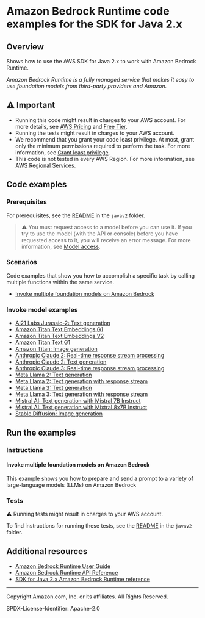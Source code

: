 # Amazon Bedrock Runtime code examples for the SDK for Java 2.x

## Overview

Shows how to use the AWS SDK for Java 2.x to work with Amazon Bedrock Runtime.

<!--custom.overview.start-->
<!--custom.overview.end-->

_Amazon Bedrock Runtime is a fully managed service that makes it easy to use foundation models from third-party providers and Amazon._

## ⚠ Important

* Running this code might result in charges to your AWS account. For more details, see [AWS Pricing](https://aws.amazon.com/pricing/) and [Free Tier](https://aws.amazon.com/free/).
* Running the tests might result in charges to your AWS account.
* We recommend that you grant your code least privilege. At most, grant only the minimum permissions required to perform the task. For more information, see [Grant least privilege](https://docs.aws.amazon.com/IAM/latest/UserGuide/best-practices.html#grant-least-privilege).
* This code is not tested in every AWS Region. For more information, see [AWS Regional Services](https://aws.amazon.com/about-aws/global-infrastructure/regional-product-services).

<!--custom.important.start-->
<!--custom.important.end-->

## Code examples

### Prerequisites

For prerequisites, see the [README](../../README.md#Prerequisites) in the `javav2` folder.


<!--custom.prerequisites.start-->

> ⚠ You must request access to a model before you can use it. If you try to use the model (with the API or console) before you have requested access to it, you will receive an error message. For more information, see [Model access](https://docs.aws.amazon.com/bedrock/latest/userguide/model-access.html).
> 
<!--custom.prerequisites.end-->
### Scenarios

Code examples that show you how to accomplish a specific task by calling multiple
functions within the same service.

- [Invoke multiple foundation models on Amazon Bedrock](src/main/java/com/example/bedrockruntime/BedrockRuntimeUsageDemo.java)

### Invoke model examples

- [AI21 Labs Jurassic-2: Text generation](src/main/java/com/example/bedrockruntime/InvokeModelAsync.java#L208)
- [Amazon Titan Text Embeddings G1](src/main/java/com/example/bedrockruntime/models/amazon/titan/TextEmbeddingsG1Quickstart.java#L11)
- [Amazon Titan Text Embeddings V2](src/main/java/com/example/bedrockruntime/models/amazon/titan/TextEmbeddingsV2Quickstart.java#L11)
- [Amazon Titan Text G1](src/main/java/com/example/bedrockruntime/models/amazon/titan/TextG1Quickstart.java#L11)
- [Amazon Titan: Image generation](src/main/java/com/example/bedrockruntime/InvokeModelAsync.java#L343)
- [Anthropic Claude 2: Real-time response stream processing](src/main/java/com/example/bedrockruntime/Claude2.java#L65)
- [Anthropic Claude 2: Text generation](src/main/java/com/example/bedrockruntime/InvokeModel.java#L112)
- [Anthropic Claude 3: Real-time response stream processing](src/main/java/com/example/bedrockruntime/Claude3.java#L49)
- [Meta Llama 2: Text generation](src/main/java/com/example/bedrockruntime/models/meta/llama2/InvokeModelQuickstart.java#L11)
- [Meta Llama 2: Text generation with response stream](src/main/java/com/example/bedrockruntime/models/meta/llama2/InvokeModelWithResponseStreamQuickstart.java#L12)
- [Meta Llama 3: Text generation](src/main/java/com/example/bedrockruntime/models/meta/llama3/InvokeModelQuickstart.java#L13)
- [Meta Llama 3: Text generation with response stream](src/main/java/com/example/bedrockruntime/models/meta/llama3/InvokeModelWithResponseStreamQuickstart.java#L14)
- [Mistral AI: Text generation with Mistral 7B Instruct](src/main/java/com/example/bedrockruntime/InvokeModelAsync.java#L33)
- [Mistral AI: Text generation with Mixtral 8x7B Instruct](src/main/java/com/example/bedrockruntime/InvokeModelAsync.java#L89)
- [Stable Diffusion: Image generation](src/main/java/com/example/bedrockruntime/InvokeModelAsync.java#L272)


<!--custom.examples.start-->
<!--custom.examples.end-->

## Run the examples

### Instructions


<!--custom.instructions.start-->
<!--custom.instructions.end-->



#### Invoke multiple foundation models on Amazon Bedrock

This example shows you how to prepare and send a prompt to a variety of large-language models (LLMs) on Amazon Bedrock


<!--custom.scenario_prereqs.bedrock-runtime_Scenario_InvokeModels.start-->
<!--custom.scenario_prereqs.bedrock-runtime_Scenario_InvokeModels.end-->


<!--custom.scenarios.bedrock-runtime_Scenario_InvokeModels.start-->
<!--custom.scenarios.bedrock-runtime_Scenario_InvokeModels.end-->

### Tests

⚠ Running tests might result in charges to your AWS account.


To find instructions for running these tests, see the [README](../../README.md#Tests)
in the `javav2` folder.



<!--custom.tests.start-->
<!--custom.tests.end-->

## Additional resources

- [Amazon Bedrock Runtime User Guide](https://docs.aws.amazon.com/bedrock/latest/userguide/what-is-bedrock.html)
- [Amazon Bedrock Runtime API Reference](https://docs.aws.amazon.com/bedrock/latest/APIReference/welcome.html)
- [SDK for Java 2.x Amazon Bedrock Runtime reference](https://sdk.amazonaws.com/java/api/latest/software/amazon/awssdk/services/bedrock-runtime/package-summary.html)

<!--custom.resources.start-->
<!--custom.resources.end-->

---

Copyright Amazon.com, Inc. or its affiliates. All Rights Reserved.

SPDX-License-Identifier: Apache-2.0